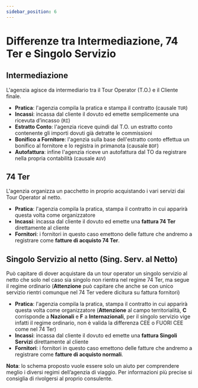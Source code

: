 ```yaml
---
sidebar_position: 6
---
```


# Differenze tra Intermediazione, 74 Ter e Singolo Servizio

## Intermediazione

L'agenzia agisce da intermediario tra il Tour Operator (T.O.) e il Cliente finale.

- **Pratica**: l'agenzia compila la pratica e stampa il contratto (causale `TUR`)
- **Incassi**: incassa dal cliente il dovuto ed emette semplicemente una ricevuta d’incasso (`RI`)
- **Estratto Conto**: l'agenzia riceve quindi dal T.O. un estratto conto contenente gli importi dovuti già detratte le commissioni
- **Bonifico a Fornitore**: l'agenzia sulla base dell'estratto conto effettua un bonifico al fornitore e lo registra in primanota (causale `BOF`)
- **Autofattura**: infine l'agenzia riceve un autofattura dal TO da registrare nella propria contabilità (causale `AUV`)

## 74 Ter

L'agenzia organizza un pacchetto in proprio acquistando i vari servizi dai Tour Operator al netto.

- **Pratica**: l'agenzia compila la pratica, stampa il contratto in cui apparirà questa volta come organizzatore
- **Incassi**: incassa dal cliente il dovuto ed emette una **fattura 74 Ter** direttamente al cliente
- **Fornitori**: i fornitori in questo caso emettono delle fatture che andremo a registrare come **fatture di acquisto 74 Ter**.

## Singolo Servizio al netto (Sing. Serv. al Netto)

Può capitare di dover acquistare da un tour operator un singolo servizio al netto che solo nel caso sia singolo non rientra nel regime 74 Ter, ma segue il regime ordinario (**Attenzione** può capitare che anche se con unico servizio rientri comunque nel 74 Ter vedere dicitura su fattura fornitori)

- **Pratica**: l'agenzia compila la pratica, stampa il contratto in cui apparirà questa volta come organizzatore
(**Attenzione** al campo territorialità, **C** corrisponde a **Nazionali** e **F** a **Internazionali**, per il singolo servizio vige infatti il regime ordinario, non è valida la differenza CEE o FUORI CEE come nel 74 Ter)
- **Incassi**: incassa dal cliente il dovuto ed emette una **fattura Singoli Servizi** direttamente al cliente
- **Fornitori**: i fornitori in questo caso emettono delle fatture che andremo a registrare come **fatture di acquisto normali**.

**Nota**: lo schema proposto vuole essere solo un aiuto per comprendere meglio i diversi regimi dell’agenzia di viaggio. Per informazioni più precise si consiglia di rivolgersi al proprio consulente.
